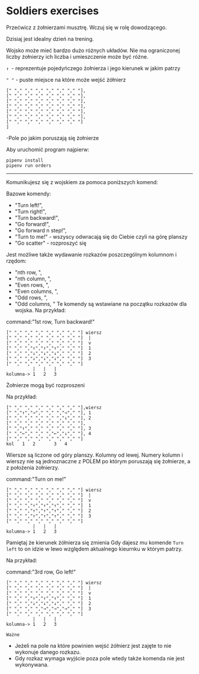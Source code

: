 # Soldiers exercises

Przećwicz z żołnierzami musztrę.
Wczuj się w rolę dowodzącego.

Dzisiaj jest idealny dzień na trening.

Wojsko może mieć bardzo dużo różnych układów.
Nie ma ograniczonej liczby żołnierzy
ich liczba i umieszczenie może być różne.

```↑ ```- reprezentuje pojedyńczego żołnierza i jego kierunek w jakim patrzy

```" "``` - puste miejsce na które może wejść żółnierz

```[
[" "," "," "," "," "," "," "],
[" "," "," "," "," "," "," "],
[" "," "," "," "," "," "," "],
[" "," "," "," "," "," "," "],
[" "," "," "," "," "," "," "],
[" "," "," "," "," "," "," "],
[" "," "," "," "," "," "," "]
]
```
 -Pole po jakim poruszają się żołnierze

Aby uruchomić program najpierw:

```
pipenv install
pipenv run orders
```

------------------------------------------
Komunikujesz się z wojskiem za pomoca poniższych komend:

Bazowe komendy:
- "Turn left!",
- "Turn right!",
- "Turn backward!",
- "Go forward!",
- "Go forward n step!",
- "Turn to me!" - wszyscy odwracają się do Ciebie czyli na górę planszy
- "Go scatter" - rozproszyć się

Jest możliwe także wydawanie rozkazów poszczególnym kolumnom i rzędom:
- "nth row, ",
- "nth column, ",
- "Even rows, ",
- "Even columns, ",
- "Odd rows, ",
- "Odd columns, "
Te komendy są wstawiane na początku rozkazów dla wojska.
Na przykład:

command:"1st row, Turn backward!"
```
[" "," "," "," "," "," "," "] wiersz
[" "," "," "," "," "," "," "]  |
[" "," "," "," "," "," "," "]  v
[" "," ","↑","↑","↑"," "," "]  1
[" "," ","↓","↓","↓"," "," "]  2
[" "," ","↓","↓","↓"," "," "]  3
[" "," "," "," "," "," "," "]
          |   |   |
kolumna-> 1   2   3
```

Żołnierze mogą być rozproszeni

Na przykład:
```
[" "," "," "," "," "," "," "],wiersz
[" ","↑","→"," "," ","→"," "], 1
[" "," "," "," "," ","↓"," "], 2
[" "," "," "," "," "," "," "],
[" ","↑"," "," "," "," "," "], 3
[" ","←"," "," ","←","↓"," "], 4
[" "," "," "," "," "," "," "]
kol   1   2       3   4
```

Wiersze są liczone od góry planszy.
Kolumny od lewej.
Numery kolumn i wierszy nie są jednoznaczne z POLEM
po którym poruszają się żołnierze, a z położenia żołnierzy.

command:"Turn on me!"
```
[" "," "," "," "," "," "," "] wiersz
[" "," "," "," "," "," "," "]  |
[" "," "," "," "," "," "," "]  v
[" "," ","↑","↑","↑"," "," "]  1
[" "," ","↑","↑","↑"," "," "]  2
[" "," ","↑","↑","↑"," "," "]  3
[" "," "," "," "," "," "," "]
          |   |   |
kolumna-> 1   2   3
```


Pamiętaj że kierunek żółnierza się zmienia
Gdy dajesz mu komende `Turn left` to on idzie
w lewo względem aktualnego kieurnku w którym patrzy.

Na przykład:

command:"3rd row, Go left!"
```
[" "," "," "," "," "," "," "] wiersz
[" "," "," "," "," "," "," "]  |
[" "," "," "," "," "," "," "]  v
[" "," ","↑","↑","↑"," "," "]  1
[" "," ","↓","↓","↓"," "," "]  2
[" "," "," ","→","→","→"," "]  3
[" "," "," "," "," "," "," "]
          |   |   |
kolumna-> 1   2   3
```

`Ważne`
- Jeżeli na pole na które powinien wejść
żółnierz jest zajęte to nie wykonuje danego rozkazu.
- Gdy rozkaz wymaga wyjście poza pole wtedy także komenda nie jest wykonywana.